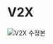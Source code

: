 # V2X

![V2X 수정본](https://github.com/DragonTrainerTristana/V2X/assets/48664307/e624b21a-038b-47fd-bc29-2eac92110db7)

